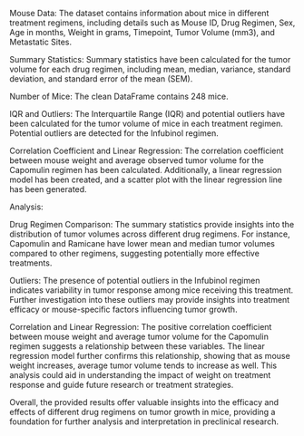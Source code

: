 Mouse Data: The dataset contains information about mice in different treatment regimens, including details such as Mouse ID, Drug Regimen, Sex, Age in months, Weight in grams, Timepoint, Tumor Volume (mm3), and Metastatic Sites.

Summary Statistics: Summary statistics have been calculated for the tumor volume for each drug regimen, including mean, median, variance, standard deviation, and standard error of the mean (SEM).

Number of Mice: The clean DataFrame contains 248 mice.

IQR and Outliers: The Interquartile Range (IQR) and potential outliers have been calculated for the tumor volume of mice in each treatment regimen. Potential outliers are detected for the Infubinol regimen.

Correlation Coefficient and Linear Regression: The correlation coefficient between mouse weight and average observed tumor volume for the Capomulin regimen has been calculated. Additionally, a linear regression model has been created, and a scatter plot with the linear regression line has been generated.

Analysis:

Drug Regimen Comparison: The summary statistics provide insights into the distribution of tumor volumes across different drug regimens. For instance, Capomulin and Ramicane have lower mean and median tumor volumes compared to other regimens, suggesting potentially more effective treatments.

Outliers: The presence of potential outliers in the Infubinol regimen indicates variability in tumor response among mice receiving this treatment. Further investigation into these outliers may provide insights into treatment efficacy or mouse-specific factors influencing tumor growth.

Correlation and Linear Regression: The positive correlation coefficient between mouse weight and average tumor volume for the Capomulin regimen suggests a relationship between these variables. The linear regression model further confirms this relationship, showing that as mouse weight increases, average tumor volume tends to increase as well. This analysis could aid in understanding the impact of weight on treatment response and guide future research or treatment strategies.

Overall, the provided results offer valuable insights into the efficacy and effects of different drug regimens on tumor growth in mice, providing a foundation for further analysis and interpretation in preclinical research.
